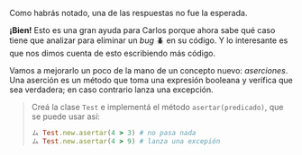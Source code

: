 Como habrás notado, una de las respuestas no fue la esperada.

**¡Bien!** Esto
es una gran ayuda para Carlos porque ahora sabe qué caso tiene que analizar para
eliminar un *bug* :beetle: en su código. Y lo interesante es que nos dimos cuenta de esto escribiendo más código.

Vamos a mejorarlo un poco de la mano de un concepto nuevo: _aserciones_. Una aserción es un método que toma una expresión booleana y verifica que sea verdadera; en caso contrario lanza una excepción.

> Creá la clase `Test` e implementá el método ```asertar(predicado)```, que se puede usar así: 
> 
> ```ruby
> ム Test.new.asertar(4 > 3) # no pasa nada
> ム Test.new.asertar(4 > 9) # lanza una excepión
> ```
